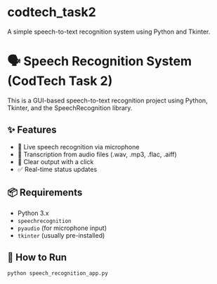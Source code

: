 # codtech_task2
A simple speech-to-text recognition system using Python and Tkinter.
# 🗣️ Speech Recognition System (CodTech Task 2)

This is a GUI-based speech-to-text recognition project using Python, Tkinter, and the SpeechRecognition library.

## ✨ Features
- 🎤 Live speech recognition via microphone
- 📁 Transcription from audio files (.wav, .mp3, .flac, .aiff)
- 🧼 Clear output with a click
- ✅ Real-time status updates

## 📦 Requirements
- Python 3.x
- `speechrecognition`
- `pyaudio` (for microphone input)
- `tkinter` (usually pre-installed)

## 🚀 How to Run
```bash
python speech_recognition_app.py
